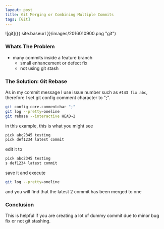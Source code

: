 ```yaml
---
layout: post
title: Git Merging or Combining Multiple Commits
tags: [Git]
---
```


![git]({{ site.baseurl }}/images/2016010900.png "git")

### Whats The Problem
- many commits inside a feature branch
    - small enhancement or defect fix
    - not using git stash

### The Solution: Git Rebase
As in my commit message I use issue number such as `#143 fix abc`, therefore I set git config comment character to ";".

~~~ bash
git config core.commentchar ";"
git log --pretty=oneline
git rebase --interactive HEAD~2
~~~

in this example, this is what you might see

~~~ bash
pick abc2345 testing
pick def1234 latest commit
~~~

edit it to

~~~ bash
pick abc2345 testing
s def1234 latest commit
~~~

save it and execute
~~~ bash
git log --pretty=oneline
~~~

and you will find that the latest 2 commit has been merged to one

### Conclusion
This is helpful if you are creating a lot of dummy commit due to minor bug fix or not git stashing.
